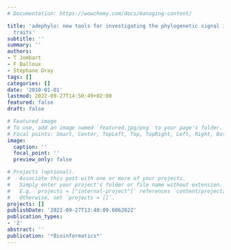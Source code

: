 ```yaml
---
# Documentation: https://wowchemy.com/docs/managing-content/

title: 'adephylo: new tools for investigating the phylogenetic signal in biological
  traits'
subtitle: ''
summary: ''
authors:
- T Jombart
- F Balloux
- Stéphane Dray
tags: []
categories: []
date: '2010-01-01'
lastmod: 2022-09-27T14:50:49+02:00
featured: false
draft: false

# Featured image
# To use, add an image named `featured.jpg/png` to your page's folder.
# Focal points: Smart, Center, TopLeft, Top, TopRight, Left, Right, BottomLeft, Bottom, BottomRight.
image:
  caption: ''
  focal_point: ''
  preview_only: false

# Projects (optional).
#   Associate this post with one or more of your projects.
#   Simply enter your project's folder or file name without extension.
#   E.g. `projects = ["internal-project"]` references `content/project/deep-learning/index.md`.
#   Otherwise, set `projects = []`.
projects: []
publishDate: '2022-09-27T13:40:09.686282Z'
publication_types:
- '2'
abstract: ''
publication: '*Bioinformatics*'
---
```

